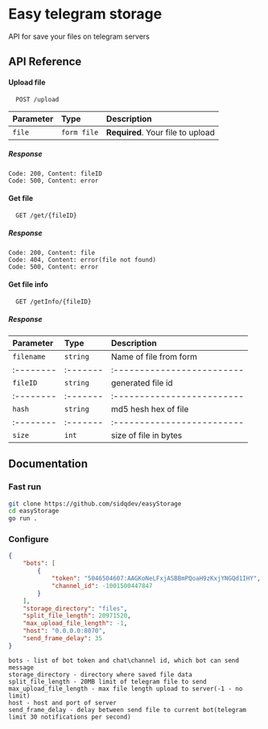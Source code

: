 
# Easy telegram storage

API for save your files on telegram servers


## API Reference

#### Upload file

```
  POST /upload
```

| Parameter | Type     | Description                |
| :-------- | :------- | :------------------------- |
| `file` | `form file` | **Required**. Your file to upload |

##### Response
    Code: 200, Content: fileID
    Code: 500, Content: error

#### Get file

```
  GET /get/{fileID}
```

##### Response
    Code: 200, Content: file
    Code: 404, Content: error(file not found)
    Code: 500, Content: error

#### Get file info

```
  GET /getInfo/{fileID}
```

##### Response

| Parameter | Type     | Description                |
| :-------- | :------- | :------------------------- |
| `filename` | `string` | Name of file from form |
| :-------- | :------- | :------------------------- |
| `fileID` | `string` | generated file id |
| :-------- | :------- | :------------------------- |
| `hash` | `string` | md5 hesh hex of file |
| :-------- | :------- | :------------------------- |
| `size` | `int` | size of file in bytes |

## Documentation

### Fast run

```bash
git clone https://github.com/sidqdev/easyStorage
cd easyStorage
go run .
```

### Configure
```json
{
    "bots": [
        {
            "token": "5046504607:AAGKoNeLFxjASBBmPQoaH9zKxjYNGQd1IHY",
            "channel_id": -1001500447847
        }
    ],
    "storage_directory": "files",
    "split_file_length": 20971520,
    "max_upload_file_length": -1,
    "host": "0.0.0.0:8070",
    "send_frame_delay": 35
}
```
```
bots - list of bot token and chat\channel id, which bot can send message
storage_directory - directory where saved file data
split_file_length - 20MB limit of telegram file to send
max_upload_file_length - max file length upload to server(-1 - no limit)
host - host and port of server
send_frame_delay - delay between send file to current bot(telegram limit 30 notifications per second)
```
